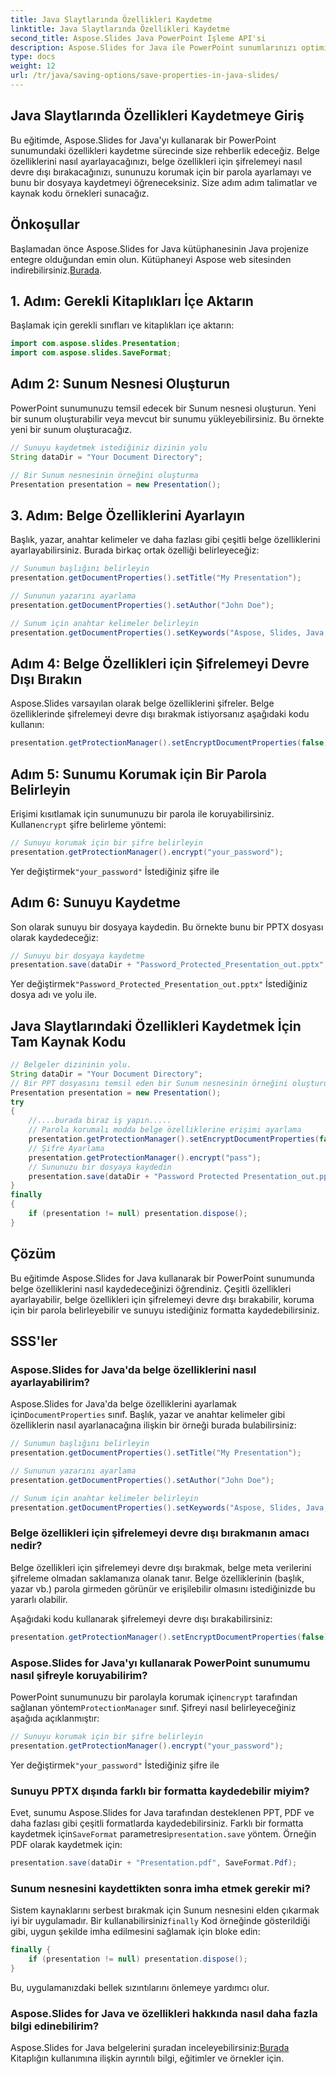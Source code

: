```yaml
---
title: Java Slaytlarında Özellikleri Kaydetme
linktitle: Java Slaytlarında Özellikleri Kaydetme
second_title: Aspose.Slides Java PowerPoint İşleme API'si
description: Aspose.Slides for Java ile PowerPoint sunumlarınızı optimize edin. Özellikleri ayarlamayı, şifrelemeyi devre dışı bırakmayı, parola koruması eklemeyi ve zahmetsizce kaydetmeyi öğrenin.
type: docs
weight: 12
url: /tr/java/saving-options/save-properties-in-java-slides/
---
```


## Java Slaytlarında Özellikleri Kaydetmeye Giriş

Bu eğitimde, Aspose.Slides for Java'yı kullanarak bir PowerPoint sunumundaki özellikleri kaydetme sürecinde size rehberlik edeceğiz. Belge özelliklerini nasıl ayarlayacağınızı, belge özellikleri için şifrelemeyi nasıl devre dışı bırakacağınızı, sununuzu korumak için bir parola ayarlamayı ve bunu bir dosyaya kaydetmeyi öğreneceksiniz. Size adım adım talimatlar ve kaynak kodu örnekleri sunacağız.

## Önkoşullar

 Başlamadan önce Aspose.Slides for Java kütüphanesinin Java projenize entegre olduğundan emin olun. Kütüphaneyi Aspose web sitesinden indirebilirsiniz.[Burada](https://downloads.aspose.com/slides/java).

## 1. Adım: Gerekli Kitaplıkları İçe Aktarın

Başlamak için gerekli sınıfları ve kitaplıkları içe aktarın:

```java
import com.aspose.slides.Presentation;
import com.aspose.slides.SaveFormat;
```

## Adım 2: Sunum Nesnesi Oluşturun

PowerPoint sunumunuzu temsil edecek bir Sunum nesnesi oluşturun. Yeni bir sunum oluşturabilir veya mevcut bir sunumu yükleyebilirsiniz. Bu örnekte yeni bir sunum oluşturacağız.

```java
// Sunuyu kaydetmek istediğiniz dizinin yolu
String dataDir = "Your Document Directory";

// Bir Sunum nesnesinin örneğini oluşturma
Presentation presentation = new Presentation();
```

## 3. Adım: Belge Özelliklerini Ayarlayın

Başlık, yazar, anahtar kelimeler ve daha fazlası gibi çeşitli belge özelliklerini ayarlayabilirsiniz. Burada birkaç ortak özelliği belirleyeceğiz:

```java
// Sunumun başlığını belirleyin
presentation.getDocumentProperties().setTitle("My Presentation");

// Sununun yazarını ayarlama
presentation.getDocumentProperties().setAuthor("John Doe");

// Sunum için anahtar kelimeler belirleyin
presentation.getDocumentProperties().setKeywords("Aspose, Slides, Java, Tutorial");
```

## Adım 4: Belge Özellikleri için Şifrelemeyi Devre Dışı Bırakın

Aspose.Slides varsayılan olarak belge özelliklerini şifreler. Belge özelliklerinde şifrelemeyi devre dışı bırakmak istiyorsanız aşağıdaki kodu kullanın:

```java
presentation.getProtectionManager().setEncryptDocumentProperties(false);
```

## Adım 5: Sunumu Korumak için Bir Parola Belirleyin

 Erişimi kısıtlamak için sunumunuzu bir parola ile koruyabilirsiniz. Kullan`encrypt` şifre belirleme yöntemi:

```java
// Sunuyu korumak için bir şifre belirleyin
presentation.getProtectionManager().encrypt("your_password");
```

 Yer değiştirmek`"your_password"` İstediğiniz şifre ile

## Adım 6: Sunuyu Kaydetme

Son olarak sunuyu bir dosyaya kaydedin. Bu örnekte bunu bir PPTX dosyası olarak kaydedeceğiz:

```java
// Sunuyu bir dosyaya kaydetme
presentation.save(dataDir + "Password_Protected_Presentation_out.pptx", SaveFormat.Pptx);
```

 Yer değiştirmek`"Password_Protected_Presentation_out.pptx"` İstediğiniz dosya adı ve yolu ile.

## Java Slaytlarındaki Özellikleri Kaydetmek İçin Tam Kaynak Kodu

```java
// Belgeler dizininin yolu.
String dataDir = "Your Document Directory";
// Bir PPT dosyasını temsil eden bir Sunum nesnesinin örneğini oluşturun
Presentation presentation = new Presentation();
try
{
	//....burada biraz iş yapın.....
	// Parola korumalı modda belge özelliklerine erişimi ayarlama
	presentation.getProtectionManager().setEncryptDocumentProperties(false);
	// Şifre Ayarlama
	presentation.getProtectionManager().encrypt("pass");
	// Sununuzu bir dosyaya kaydedin
	presentation.save(dataDir + "Password Protected Presentation_out.pptx", SaveFormat.Pptx);
}
finally
{
	if (presentation != null) presentation.dispose();
}
```

## Çözüm

Bu eğitimde Aspose.Slides for Java kullanarak bir PowerPoint sunumunda belge özelliklerini nasıl kaydedeceğinizi öğrendiniz. Çeşitli özellikleri ayarlayabilir, belge özellikleri için şifrelemeyi devre dışı bırakabilir, koruma için bir parola belirleyebilir ve sunuyu istediğiniz formatta kaydedebilirsiniz.

## SSS'ler

### Aspose.Slides for Java'da belge özelliklerini nasıl ayarlayabilirim?

 Aspose.Slides for Java'da belge özelliklerini ayarlamak için`DocumentProperties` sınıf. Başlık, yazar ve anahtar kelimeler gibi özelliklerin nasıl ayarlanacağına ilişkin bir örneği burada bulabilirsiniz:

```java
// Sunumun başlığını belirleyin
presentation.getDocumentProperties().setTitle("My Presentation");

// Sununun yazarını ayarlama
presentation.getDocumentProperties().setAuthor("John Doe");

// Sunum için anahtar kelimeler belirleyin
presentation.getDocumentProperties().setKeywords("Aspose, Slides, Java, Tutorial");
```

### Belge özellikleri için şifrelemeyi devre dışı bırakmanın amacı nedir?

Belge özellikleri için şifrelemeyi devre dışı bırakmak, belge meta verilerini şifreleme olmadan saklamanıza olanak tanır. Belge özelliklerinin (başlık, yazar vb.) parola girmeden görünür ve erişilebilir olmasını istediğinizde bu yararlı olabilir.

Aşağıdaki kodu kullanarak şifrelemeyi devre dışı bırakabilirsiniz:

```java
presentation.getProtectionManager().setEncryptDocumentProperties(false);
```

### Aspose.Slides for Java'yı kullanarak PowerPoint sunumumu nasıl şifreyle koruyabilirim?

PowerPoint sunumunuzu bir parolayla korumak için`encrypt` tarafından sağlanan yöntem`ProtectionManager` sınıf. Şifreyi nasıl belirleyeceğiniz aşağıda açıklanmıştır:

```java
// Sunuyu korumak için bir şifre belirleyin
presentation.getProtectionManager().encrypt("your_password");
```

 Yer değiştirmek`"your_password"` İstediğiniz şifre ile

### Sunuyu PPTX dışında farklı bir formatta kaydedebilir miyim?

 Evet, sunumu Aspose.Slides for Java tarafından desteklenen PPT, PDF ve daha fazlası gibi çeşitli formatlarda kaydedebilirsiniz. Farklı bir formatta kaydetmek için`SaveFormat` parametresi`presentation.save` yöntem. Örneğin PDF olarak kaydetmek için:

```java
presentation.save(dataDir + "Presentation.pdf", SaveFormat.Pdf);
```

### Sunum nesnesini kaydettikten sonra imha etmek gerekir mi?

 Sistem kaynaklarını serbest bırakmak için Sunum nesnesini elden çıkarmak iyi bir uygulamadır. Bir kullanabilirsiniz`finally` Kod örneğinde gösterildiği gibi, uygun şekilde imha edilmesini sağlamak için bloke edin:

```java
finally {
    if (presentation != null) presentation.dispose();
}
```

Bu, uygulamanızdaki bellek sızıntılarını önlemeye yardımcı olur.

### Aspose.Slides for Java ve özellikleri hakkında nasıl daha fazla bilgi edinebilirim?

 Aspose.Slides for Java belgelerini şuradan inceleyebilirsiniz:[Burada](https://docs.aspose.com/slides/java/) Kitaplığın kullanımına ilişkin ayrıntılı bilgi, eğitimler ve örnekler için.